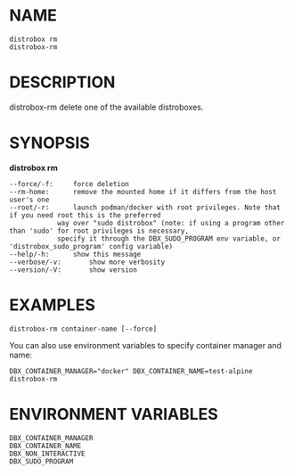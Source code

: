 <!-- markdownlint-disable MD010 MD036 -->
# NAME

	distrobox rm
	distrobox-rm

# DESCRIPTION

distrobox-rm delete one of the available distroboxes.

# SYNOPSIS

**distrobox rm**

	--force/-f:		force deletion
	--rm-home:		remove the mounted home if it differs from the host user's one
	--root/-r:		launch podman/docker with root privileges. Note that if you need root this is the preferred
				way over "sudo distrobox" (note: if using a program other than 'sudo' for root privileges is necessary,
				specify it through the DBX_SUDO_PROGRAM env variable, or 'distrobox_sudo_program' config variable)
	--help/-h:		show this message
	--verbose/-v:		show more verbosity
	--version/-V:		show version

# EXAMPLES

	distrobox-rm container-name [--force]

You can also use environment variables to specify container manager and name:

	DBX_CONTAINER_MANAGER="docker" DBX_CONTAINER_NAME=test-alpine distrobox-rm

# ENVIRONMENT VARIABLES

	DBX_CONTAINER_MANAGER
	DBX_CONTAINER_NAME
	DBX_NON_INTERACTIVE
	DBX_SUDO_PROGRAM

